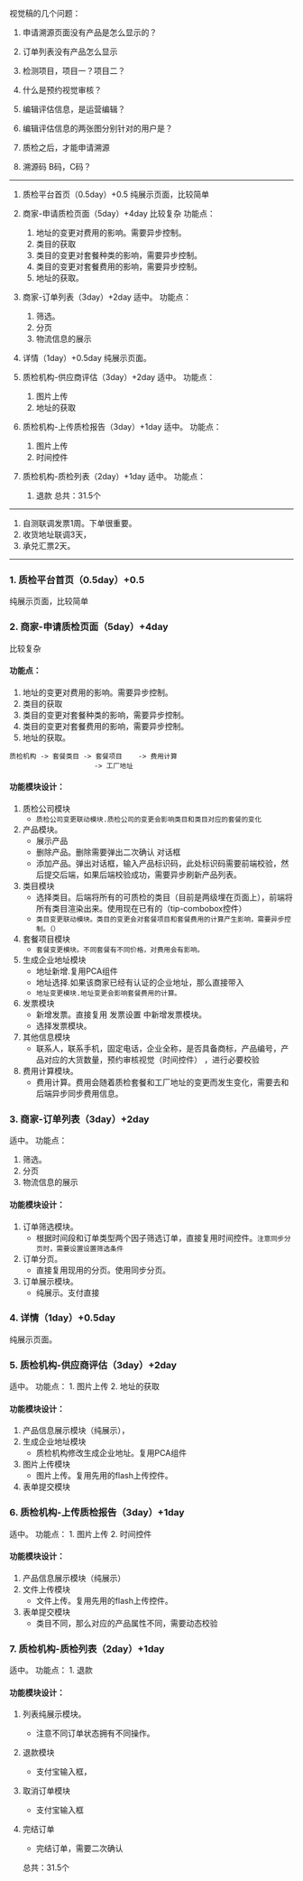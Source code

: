视觉稿的几个问题：
1. 申请溯源页面没有产品是怎么显示的？
2. 订单列表没有产品怎么显示
3. 检测项目，项目一？项目二？
4. 什么是预约视觉审核？
5. 编辑评估信息，是运营编辑？
5. 编辑评估信息的两张图分别针对的用户是？

6. 质检之后，才能申请溯源
7. 溯源码  B码，C码？
*********************************************************
1. 质检平台首页（0.5day）+0.5
纯展示页面，比较简单

2. 商家-申请质检页面（5day）+4day
比较复杂
功能点：
   1. 地址的变更对费用的影响。需要异步控制。
   2. 类目的获取
   3. 类目的变更对套餐种类的影响，需要异步控制。
   4. 类目的变更对套餐费用的影响，需要异步控制。
   5. 地址的获取。
3. 商家-订单列表（3day）+2day
适中。
功能点：
   1. 筛选。
   2. 分页
   3. 物流信息的展示
4.  详情（1day）+0.5day
纯展示页面。 
5. 质检机构-供应商评估（3day）+2day
适中。
功能点：
	1. 图片上传
	2. 地址的获取
6. 质检机构-上传质检报告（3day）+1day
适中。
功能点：
	1. 图片上传
	2. 时间控件
7. 质检机构-质检列表（2day）+1day	
适中。
功能点：
	1. 退款
	总共：31.5个
*********************************************************

1. 自测联调发票1周。下单很重要。
2. 收货地址联调3天，
3. 承兑汇票2天。
***********************************************************
### 1. 质检平台首页（0.5day）+0.5
纯展示页面，比较简单

### 2. 商家-申请质检页面（5day）+4day
比较复杂
#### 功能点：
   1. 地址的变更对费用的影响。需要异步控制。
   2. 类目的获取
   3. 类目的变更对套餐种类的影响，需要异步控制。
   4. 类目的变更对套餐费用的影响，需要异步控制。
   5. 地址的获取。
   
   ```
   质检机构 -> 套餐类目 -> 套餐项目    -> 费用计算
                        -> 工厂地址 
   ```
   
#### 功能模块设计：
 1. 质检公司模块
    * `质检公司变更联动模块.质检公司的变更会影响类目和类目对应的套餐的变化`
 2. 产品模块。
    * 展示产品
    * 删除产品。删除需要弹出二次确认	对话框
    * 添加产品。弹出对话框，输入产品标识码，此处标识码需要前端校验，然后提交后端，如果后端校验成功，需要异步刷新产品列表。
 3. 类目模块
    * 选择类目。后端将所有的可质检的类目（目前是两级埋在页面上），前端将所有类目渲染出来。使用现在已有的（tip-combobox控件）
    * `类目变更联动模块。类目的变更会对套餐项目和套餐费用的计算产生影响，需要异步控制。（）`
 4. 套餐项目模块
    * `套餐变更模块。不同套餐有不同价格，对费用会有影响。`
 5. 生成企业地址模块
    * 地址新增.复用PCA组件
    * 地址选择.如果该商家已经有认证的企业地址，那么直接带入
    * `地址变更模块.地址变更会影响套餐费用的计算。` 
 6. 发票模块
    * 新增发票。直接复用 发票设置 中新增发票模块。
    * 选择发票模块。
 7. 其他信息模块
    * 联系人，联系手机，固定电话，企业全称，是否具备商标，产品编号，产品对应的大货数量，预约审核视觉（时间控件） ，进行必要校验
 8. 费用计算模块。
 	* 费用计算。费用会随着质检套餐和工厂地址的变更而发生变化，需要去和后端异步同步费用信息。           
   
### 3. 商家-订单列表（3day）+2day
适中。
功能点：
   1. 筛选。
   2. 分页
   3. 物流信息的展示
#### 功能模块设计：
1. 订单筛选模块。
 	* 根据时间段和订单类型两个因子筛选订单，直接复用时间控件。`注意同步分页时，需要设置设置筛选条件`
2. 订单分页。
	* 直接复用现用的分页。使用同步分页。
3. 订单展示模块。
	* 纯展示。支付直接


### 4.  详情（1day）+0.5day
纯展示页面。 
### 5. 质检机构-供应商评估（3day）+2day
适中。
功能点：
	1. 图片上传
	2. 地址的获取
#### 功能模块设计：
1. 产品信息展示模块（纯展示），
2. 生成企业地址模块
   * 质检机构修改生成企业地址。复用PCA组件
3. 图片上传模块 
   * 图片上传。复用先用的flash上传控件。
4. 表单提交模块
      
	
### 6. 质检机构-上传质检报告（3day）+1day
适中。
功能点：
	1. 图片上传
	2. 时间控件
#### 功能模块设计：
1. 产品信息展示模块（纯展示）
2. 文件上传模块 
   * 文件上传。复用先用的flash上传控件。
3. 表单提交模块
   * 类目不同，那么对应的产品属性不同，需要动态校验  
   
	
### 7. 质检机构-质检列表（2day）+1day	
适中。
功能点：
	1. 退款
#### 功能模块设计：
1. 列表纯展示模块。
   * 注意不同订单状态拥有不同操作。	
2. 退款模块
   * 支付宝输入框，
3. 取消订单模块
   * 支付宝输入框
4. 完结订单
   * 完结订单，需要二次确认         
	
	总共：31.5个

